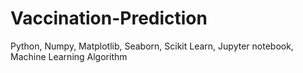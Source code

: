# Vaccination-Prediction
Python, Numpy, Matplotlib, Seaborn, Scikit Learn, Jupyter notebook, Machine Learning Algorithm
